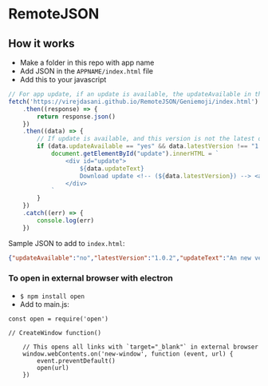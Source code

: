 # RemoteJSON

## How it works
- Make a folder in this repo with app name
- Add JSON in the `APPNAME/index.html` file
- Add this to your javascript
```javascript
// For app update, if an update is available, the updateAvailable in the RemoteJSON repo will be updated to yes. That will result in the code below being executed
fetch('https://virejdasani.github.io/RemoteJSON/Geniemoji/index.html')
    .then((response) => {
        return response.json()
    })
    .then((data) => {
        // If update is available, and this version is not the latest one, the update div will no longer be empty. It will have the following HTML
        if (data.updateAvailable == "yes" && data.latestVersion !== "1.0.1") {
            document.getElementById("update").innerHTML = `
                <div id="update">
                    ${data.updateText}
                    Download update <!-- (${data.latestVersion}) --> <a href="${data.updateURL}" target="_blank">here</a>
                </div>
            `
        }
    })
    .catch((err) => {
        console.log(err)
    })
```

Sample JSON to add to `index.html`:
```json
{"updateAvailable":"no","latestVersion":"1.0.2","updateText":"An new version of Geniemoji is available!","updateURL":"https://github.com/virejdasani/Geniemoji/releases/tag/v1.0.2"}
```

### To open in external browser with electron
- `$ npm install open`
- Add to main.js:
```
const open = require('open')

// CreateWindow function()

    // This opens all links with `target="_blank"` in external browser
    window.webContents.on('new-window', function (event, url) {
        event.preventDefault()
        open(url)
    })
```
